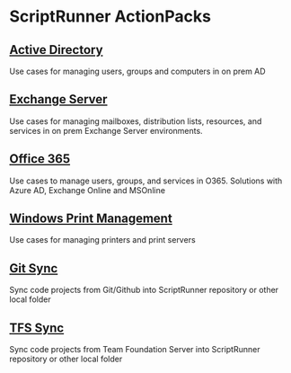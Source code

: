 # ScriptRunner ActionPacks

## [Active Directory](./ActiveDirectory)
Use cases for managing users, groups and computers in on prem AD

## [Exchange Server](./Exchange)
Use cases for managing mailboxes, distribution lists, resources, and services in on prem Exchange Server environments.

## [Office 365](./O365)
Use cases to manage users, groups, and services in O365. Solutions with Azure AD, Exchange Online and MSOnline

## [Windows Print Management](./Printing)
Use cases for managing printers and print servers

## [Git Sync](./GitSync)
Sync code projects from Git/Github into ScriptRunner repository or other local folder

## [TFS Sync](./TFS)
Sync code projects from Team Foundation Server into ScriptRunner repository or other local folder
